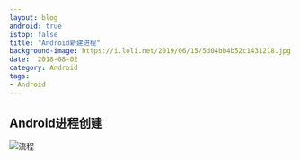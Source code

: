 ```yaml
---
layout: blog 
android: true 
istop: false
title: "Android新建进程" 
background-image: https://i.loli.net/2019/06/15/5d04bb4b52c1431218.jpg
date:  2018-08-02
category: Android 
tags: 
- Android 
---
```




## Android进程创建

![流程](https://i.loli.net/2019/06/15/5d04bb92d188f91635.jpg)

















